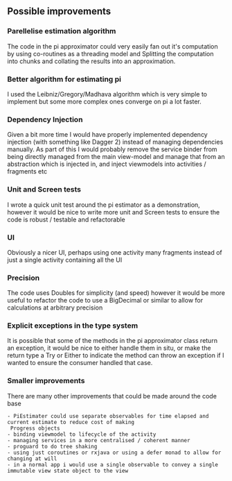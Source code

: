 ## Possible improvements

### Parellelise estimation algorithm
The code in the pi approximator could very easily fan out it's computation by using co-routines as a threading model and
Splitting the computation into chunks and collating the results into an approximation.

### Better algorithm for estimating pi
I used the Leibniz/Gregory/Madhava algorithm which is very simple to implement but some more complex ones converge on pi
a lot faster.

### Dependency Injection
Given a bit more time I would have properly implemented dependency injection (with something like Dagger 2) instead of
managing dependencies manually. As part of this I would probably remove the service binder from being directly managed
from the main view-model and manage that from an abstraction which is injected in, and inject viewmodels into
activities / fragments etc

### Unit and Screen tests
I wrote a quick unit test around the pi estimator as a demonstration, however it would be nice to write more unit and
Screen tests to ensure the code is robust / testable and refactorable

### UI
Obviously a nicer UI, perhaps using one activity many fragments instead of just a single activity containing all
the UI

### Precision
The code uses Doubles for simplicity (and speed) however it would be more useful to refactor the code to use a 
BigDecimal or similar to allow for calculations at arbitrary precision

### Explicit exceptions in the type system
It is possible that some of the methods in the pi approximator class return an exception, it would be nice to either 
handle them in situ, or make the return type a Try or Either to indicate the method can throw an exception if I wanted
to ensure the consumer handled that case.

### Smaller improvements
There are many other improvements that could be made around the code base

    - PiEstimater could use separate observables for time elapsed and current estimate to reduce cost of making
     Progress objects
    - binding viewmodel to lifecycle of the activity
    - managing services in a more centralised / coherent manner
    - proguard to do tree shaking
    - using just coroutines or rxjava or using a defer monad to allow for changing at will
    - in a normal app i would use a single observable to convey a single immutable view state object to the view